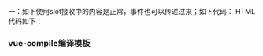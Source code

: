 
一：如下使用slot接收<template></template>中的内容是正常，事件也可以传递过来；如下代码：
HTML代码如下：
<!DOCTYPE html>
<html>
  <head>
    <title>演示Vue</title>
    <script src="./libs/vue.js"></script>
    <link rel="stylesheet" href="./css/index.css" />
    <script src="./js/vue-compile.js"></script>
  </head>
  <body>
    <div id="app">
      <h3>vue-compile编译模板</h3>
      <vue-compile>
        <template>
          <div @click="clickFunc()">我是来测试vue-compile的使用，请点击我~</div>
        </template>
      </vue-compile>
    </div>
    <script id="vue-compile" type="text/x-template">
      <div>
        <slot></slot>
      </div>
    </script>
    <script type="text/javascript">
      new Vue({
        el: '#app',
        data() {
          return {
            
          }
        },
        methods: {
          clickFunc() {
            console.log(111);
          }
        }
      });
    </script>
  </body>
</html>

JS代码如下：
Vue.component('vue-compile', {
  template: '#vue-compile',
  props: {
    
  },
  data() {
    return {

    }
  },
  beforeMount() {

  },
  mounted() {

  },
  methods: {
    
  }
});


